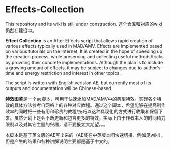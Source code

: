 # Effects-Collection
This repository and its wiki is still under construction. 这个仓库和对应的wiki仍然在建设中。

**Effect Collection** is an After Effects script that allows rapid creation of various effects typically used in MAD/AMV. Effects are implemented based on various tutorials on the Internet. It is created in the hope of speeding up the creation process, while preserving and collecting useful methods/tricks by provding their concrete implementations. Although the plan is to include a growing amount of effects, it may be subject to changes due to author's time and energy restriction and interest in other topics.

The script is written with English verision AE, but currently most of its outputs and documentation will be Chinese-based.

**特效图鉴**是一个ae脚本，可用于快速添加MAD/AMV中的典型特效。实现各个特效的具体方法参考自网络上的各种对应教程。通过这个脚本，希望能够在提高制作效率的同时把一些有用和珍贵的教程/技巧以这种具现化的方式进行收集和保留下来。虽然计划上是会不断更新和包含更多的特效，实际上由于作者本人的时间精力限制以及对其它主题的兴趣，请不要报太大期望。。。

本脚本是基于英文版的AE写出来的（AE能在中英版本间快速切换，例如见wiki），但是产生的结果和各种讲解说明主要都是基于中文的。
